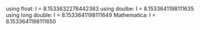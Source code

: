 using float:       I = 8.1533632278442383
using doulbe:      I = 8.1533641198111635
using long double: I = 8.1533641198111649
Mathematica:       I = 8.1533641198111650
